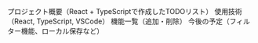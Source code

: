 プロジェクト概要（React + TypeScriptで作成したTODOリスト）
使用技術（React, TypeScript, VSCode）
機能一覧（追加・削除）
今後の予定（フィルター機能、ローカル保存など）
